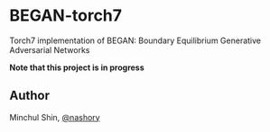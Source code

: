 # BEGAN-torch7
Torch7 implementation of BEGAN: Boundary Equilibrium Generative Adversarial Networks

__Note that this project is in progress__

## Author
Minchul Shin, [@nashory](https://github.com/nashory)


